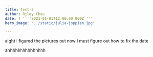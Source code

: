 ```yaml
---
title: test-2
author: Riley Chou
date: ! '`''2021-01-01T12:00:00.000Z`'''
hero_image: "../static/julia-joppien.jpg"

---
```

aight i figured the pictures out now i must figure out how to fix the date

ahhhhhhhhhhhhhhh
